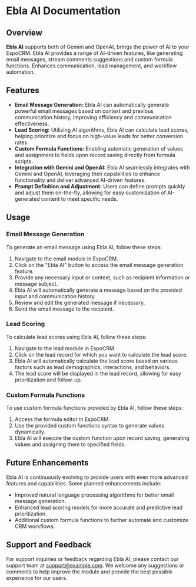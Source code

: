 # Ebla AI Documentation

## Overview

**Ebla AI** supports both of Gemini and OpenAI, brings the power of AI to your EspoCRM.
Ebla AI provides a range of AI-driven features, like generating email messages, stream comments suggestions and custom formula functions.
Enhances communication, lead management, and workflow automation.

## Features

- **Email Message Generation:** Ebla AI can automatically generate powerful email messages based on context and previous communication history, improving efficiency and communication effectiveness.
- **Lead Scoring:** Utilizing AI algorithms, Ebla AI can calculate lead scores, helping prioritize and focus on high-value leads for better conversion rates.
- **Custom Formula Functions:** Enabling automatic generation of values and assignment to fields upon record saving directly from formula scripts.
- **Integration with Gemini and OpenAI:** Ebla AI seamlessly integrates with Gemini and OpenAI, leveraging their capabilities to enhance functionality and deliver advanced AI-driven features.
- **Prompt Definition and Adjustment:** Users can define prompts quickly and adjust them on-the-fly, allowing for easy customization of AI-generated content to meet specific needs.

## Usage

### Email Message Generation

To generate an email message using Ebla AI, follow these steps:
1. Navigate to the email module in EspoCRM.
2. Click on the "Ebla AI" button to access the email message generation feature.
3. Provide any necessary input or context, such as recipient information or message subject.
4. Ebla AI will automatically generate a message based on the provided input and communication history.
5. Review and edit the generated message if necessary.
6. Send the email message to the recipient.

### Lead Scoring

To calculate lead scores using Ebla AI, follow these steps:
1. Navigate to the lead module in EspoCRM.
2. Click on the lead record for which you want to calculate the lead score.
3. Ebla AI will automatically calculate the lead score based on various factors such as lead demographics, interactions, and behaviors.
4. The lead score will be displayed in the lead record, allowing for easy prioritization and follow-up.

### Custom Formula Functions

To use custom formula functions provided by Ebla AI, follow these steps:
1. Access the formula editor in EspoCRM.
2. Use the provided custom functions syntax to generate values dynamically.
3. Ebla AI will execute the custom function upon record saving, generating values and assigning them to specified fields.

## Future Enhancements

Ebla AI is continuously evolving to provide users with even more advanced features and capabilities. Some planned enhancements include:
- Improved natural language processing algorithms for better email message generation.
- Enhanced lead scoring models for more accurate and predictive lead prioritization.
- Additional custom formula functions to further automate and customize CRM workflows.

## Support and Feedback

For support inquiries or feedback regarding Ebla AI, please contact our support team at [support@example.com](mailto:support@example.com). We welcome any suggestions or comments to help improve the module and provide the best possible experience for our users.

